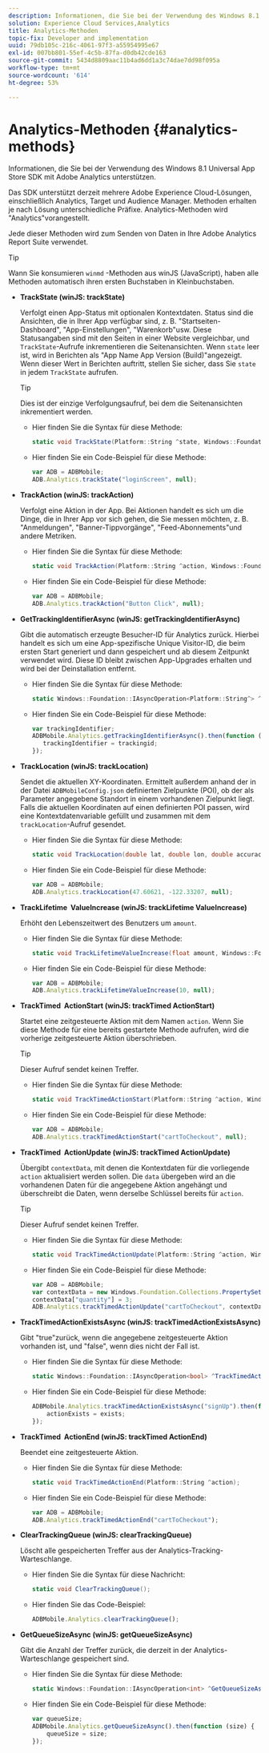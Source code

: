 ```yaml
---
description: Informationen, die Sie bei der Verwendung des Windows 8.1 Universal App Store SDK mit Adobe Analytics unterstützen.
solution: Experience Cloud Services,Analytics
title: Analytics-Methoden
topic-fix: Developer and implementation
uuid: 79db105c-216c-4061-97f3-a55954995e67
exl-id: 007bb801-55ef-4c5b-87fa-d0db42cde163
source-git-commit: 5434d8809aac11b4ad6dd1a3c74dae7dd98f095a
workflow-type: tm+mt
source-wordcount: '614'
ht-degree: 53%

---
```


# Analytics-Methoden {#analytics-methods}

Informationen, die Sie bei der Verwendung des Windows 8.1 Universal App Store SDK mit Adobe Analytics unterstützen.

Das SDK unterstützt derzeit mehrere Adobe Experience Cloud-Lösungen, einschließlich Analytics, Target und Audience Manager. Methoden erhalten je nach Lösung unterschiedliche Präfixe. Analytics-Methoden wird &quot;Analytics&quot;vorangestellt.

Jede dieser Methoden wird zum Senden von Daten in Ihre Adobe Analytics Report Suite verwendet.

>[!TIP]
>
>Wann Sie konsumieren `winmd` -Methoden aus winJS (JavaScript), haben alle Methoden automatisch ihren ersten Buchstaben in Kleinbuchstaben.

* **TrackState (winJS: trackState)**

   Verfolgt einen App-Status mit optionalen Kontextdaten. Status sind die Ansichten, die in Ihrer App verfügbar sind, z. B. &quot;Startseiten-Dashboard&quot;, &quot;App-Einstellungen&quot;, &quot;Warenkorb&quot;usw. Diese Statusangaben sind mit den Seiten in einer Website vergleichbar, und `TrackState`-Aufrufe inkrementieren die Seitenansichten. Wenn `state` leer ist, wird in Berichten als &quot;App Name App Version (Build)&quot;angezeigt. Wenn dieser Wert in Berichten auftritt, stellen Sie sicher, dass Sie `state` in jedem `TrackState` aufrufen.

   >[!TIP]
   >
   >Dies ist der einzige Verfolgungsaufruf, bei dem die Seitenansichten inkrementiert werden.

   * Hier finden Sie die Syntax für diese Methode:

      ```csharp
      static void TrackState(Platform::String ^state, Windows::Foundation::Collections::IMap<Platform::String^, Platform::Object> ^contextData); 
      ```

   * Hier finden Sie ein Code-Beispiel für diese Methode:

      ```js
      var ADB = ADBMobile;
      ADB.Analytics.trackState("loginScreen", null);
      ```

* **TrackAction (winJS: trackAction)**

   Verfolgt eine Aktion in der App. Bei Aktionen handelt es sich um die Dinge, die in Ihrer App vor sich gehen, die Sie messen möchten, z. B. &quot;Anmeldungen&quot;, &quot;Banner-Tippvorgänge&quot;, &quot;Feed-Abonnements&quot;und andere Metriken.

   * Hier finden Sie die Syntax für diese Methode:

      ```csharp
      static void TrackAction(Platform::String ^action, Windows::Foundation::Collections::IMap <Platform::String^, Platform::Object> ^contextData);
      ```

   * Hier finden Sie ein Code-Beispiel für diese Methode:

      ```js
      var ADB = ADBMobile; 
      ADB.Analytics.trackAction("Button Click", null); 
      ```

* **GetTrackingIdentifierAsync (winJS: getTrackingIdentifierAsync)**

   Gibt die automatisch erzeugte Besucher-ID für Analytics zurück. Hierbei handelt es sich um eine App-spezifische Unique Visitor-ID, die beim ersten Start generiert und dann gespeichert und ab diesem Zeitpunkt verwendet wird. Diese ID bleibt zwischen App-Upgrades erhalten und wird bei der Deinstallation entfernt.

   * Hier finden Sie die Syntax für diese Methode:

      ```csharp
      static Windows::Foundation::IAsyncOperation<Platform::String^> ^GetTrackingIdentifierAsync(); 
      ```

   * Hier finden Sie ein Code-Beispiel für diese Methode:

      ```js
      var trackingIdentifier; 
      ADBMobile.Analytics.getTrackingIdentifierAsync().then(function (trackingid) { 
         trackingIdentifier = trackingid; 
      });
      ```

* **TrackLocation (winJS: trackLocation)**

   Sendet die aktuellen XY-Koordinaten. Ermittelt außerdem anhand der in der Datei `ADBMobileConfig.json` definierten Zielpunkte (POI), ob der als Parameter angegebene Standort in einem vorhandenen Zielpunkt liegt. Falls die aktuellen Koordinaten auf einen definierten POI passen, wird eine Kontextdatenvariable gefüllt und zusammen mit dem `trackLocation`-Aufruf gesendet.

   * Hier finden Sie die Syntax für diese Methode:

      ```csharp
      static void TrackLocation(double lat, double lon, double accuracy, Windows::Foundation::Collections::IMap<Platform::String^, Platform::Object^> ^contextData);
      ```

   * Hier finden Sie ein Code-Beispiel für diese Methode:

      ```js
      var ADB = ADBMobile; 
      ADB.Analytics.trackLocation(47.60621, -122.33207, null);
      ```

* **TrackLifetime &#x200B; ValueIncrease (winJS: trackLifetime &#x200B; ValueIncrease)**

   Erhöht den Lebenszeitwert des Benutzers um `amount`.

   * Hier finden Sie die Syntax für diese Methode:

      ```csharp
      static void TrackLifetimeValueIncrease(float amount, Windows::Foundation::Collections::IMap<Platform::String^, Platform::Object^> ^contextData); 
      ```

   * Hier finden Sie ein Code-Beispiel für diese Methode:

      ```js
      var ADB = ADBMobile; 
      ADB.Analytics.trackLifetimeValueIncrease(10, null); 
      ```

* **TrackTimed &#x200B; ActionStart (winJS: trackTimed &#x200B; ActionStart)**

   Startet eine zeitgesteuerte Aktion mit dem Namen `action`. Wenn Sie diese Methode für eine bereits gestartete Methode aufrufen, wird die vorherige zeitgesteuerte Aktion überschrieben.

   >[!TIP]
   >
   >Dieser Aufruf sendet keinen Treffer.

   * Hier finden Sie die Syntax für diese Methode:

      ```csharp
      static void TrackTimedActionStart(Platform::String ^action, Windows::Foundation::Collections::IMap<Platform::String^, Platform::Object^> ^contextData);
      ```

   * Hier finden Sie ein Code-Beispiel für diese Methode:

      ```js
      var ADB = ADBMobile; 
      ADB.Analytics.trackTimedActionStart("cartToCheckout", null); 
      ```

* **TrackTimed &#x200B; ActionUpdate (winJS: trackTimed &#x200B; ActionUpdate)**

   Übergibt `contextData`, mit denen die Kontextdaten für die vorliegende `action` aktualisiert werden sollen. Die `data` übergeben wird an die vorhandenen Daten für die angegebene Aktion angehängt und überschreibt die Daten, wenn derselbe Schlüssel bereits für `action`.

   >[!TIP]
   >
   >Dieser Aufruf sendet keinen Treffer.

   * Hier finden Sie die Syntax für diese Methode:

      ```csharp
      static void TrackTimedActionUpdate(Platform::String ^action, Windows::Foundation::Collections::IMap<Platform::String^, Platform::Object^> ^contextData); 
      ```

   * Hier finden Sie ein Code-Beispiel für diese Methode:

      ```js
      var ADB = ADBMobile; 
      var contextData = new Windows.Foundation.Collections.PropertySet(); 
      contextData["quantity"] = 3; 
      ADB.Analytics.trackTimedActionUpdate("cartToCheckout", contextData); 
      ```

* **TrackTimedActionExistsAsync (winJS: trackTimedActionExistsAsync)**

   Gibt &quot;true&quot;zurück, wenn die angegebene zeitgesteuerte Aktion vorhanden ist, und &quot;false&quot;, wenn dies nicht der Fall ist.

   * Hier finden Sie die Syntax für diese Methode:

      ```csharp
      static Windows::Foundation::IAsyncOperation<bool> ^TrackTimedActionExistsAsync(Platform::String ^action); 
      ```

   * Hier finden Sie ein Code-Beispiel für diese Methode:

      ```js
      ADBMobile.Analytics.trackTimedActionExistsAsync("signUp").then(function (exists) { 
          actionExists = exists; 
      });
      ```

* **TrackTimed &#x200B; ActionEnd (winJS: trackTimed &#x200B; ActionEnd)**

   Beendet eine zeitgesteuerte Aktion.

   * Hier finden Sie die Syntax für diese Methode:

      ```csharp
      static void TrackTimedActionEnd(Platform::String ^action);
      ```

   * Hier finden Sie ein Code-Beispiel für diese Methode:

      ```js
      var ADB = ADBMobile; 
      ADB.Analytics.trackTimedActionEnd("cartToCheckout"); 
      ```

* **ClearTrackingQueue (winJS: clearTrackingQueue)**

   Löscht alle gespeicherten Treffer aus der Analytics-Tracking-Warteschlange.

   * Hier finden Sie die Syntax für diese Nachricht:

      ```csharp
      static void ClearTrackingQueue();
      ```

   * Hier finden Sie das Code-Beispiel:

      ```js
      ADBMobile.Analytics.clearTrackingQueue();
      ```

* **GetQueueSizeAsync (winJS: getQueueSizeAsync)**

   Gibt die Anzahl der Treffer zurück, die derzeit in der Analytics-Warteschlange gespeichert sind.

   * Hier finden Sie die Syntax für diese Methode:

      ```csharp
      static Windows::Foundation::IAsyncOperation<int> ^GetQueueSizeAsync();
      ```

   * Hier finden Sie ein Code-Beispiel für diese Methode:

      ```js
      var queueSize; 
      ADBMobile.Analytics.getQueueSizeAsync().then(function (size) { 
          queueSize = size; 
      });
      ```
